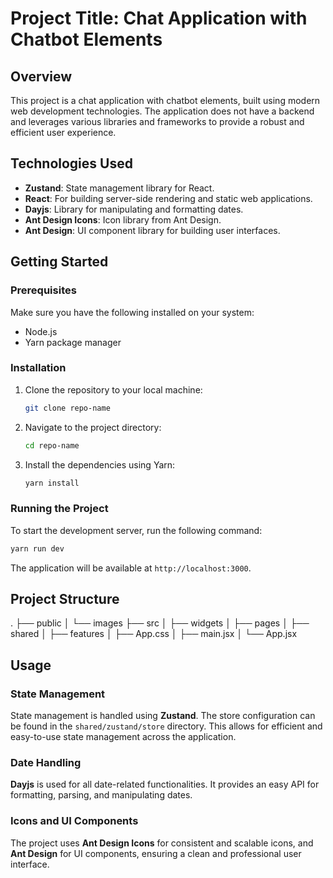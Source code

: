 # Project Title: Chat Application with Chatbot Elements

## Overview

This project is a chat application with chatbot elements, built using modern web development technologies. The application does not have a backend and leverages various libraries and frameworks to provide a robust and efficient user experience.

## Technologies Used

- **Zustand**: State management library for React.
- **React**: For building server-side rendering and static web applications.
- **Dayjs**: Library for manipulating and formatting dates.
- **Ant Design Icons**: Icon library from Ant Design.
- **Ant Design**: UI component library for building user interfaces.

## Getting Started

### Prerequisites

Make sure you have the following installed on your system:

- Node.js
- Yarn package manager

### Installation

1. Clone the repository to your local machine:
    ```sh
    git clone repo-name
    ```

2. Navigate to the project directory:
    ```sh
    cd repo-name
    ```

3. Install the dependencies using Yarn:
    ```sh
    yarn install
    ```

### Running the Project

To start the development server, run the following command:

```sh
yarn run dev
```

The application will be available at `http://localhost:3000`.

## Project Structure

.
├── public
│   └── images
├── src
│   ├── widgets
│   ├── pages
│   ├── shared
│   ├── features
│   ├── App.css
│   ├── main.jsx
│   └── App.jsx


## Usage

### State Management

State management is handled using **Zustand**. The store configuration can be found in the `shared/zustand/store` directory. This allows for efficient and easy-to-use state management across the application.

### Date Handling

**Dayjs** is used for all date-related functionalities. It provides an easy API for formatting, parsing, and manipulating dates.

### Icons and UI Components

The project uses **Ant Design Icons** for consistent and scalable icons, and **Ant Design** for UI components, ensuring a clean and professional user interface.

